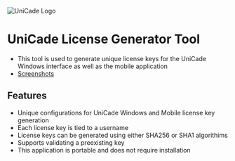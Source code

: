 ![UniCade Logo](https://github.com/benlen10/UniCade/blob/master/Unicade/UniCade/Resources/UniCadeMarquee.png)

# UniCade License Generator Tool


- This tool is used to generate unique license keys for the UniCade Windows interface as well as the mobile application
- [Screenshots](https://github.com/benlen10/UniCade-Licensing-Tool-GUI/tree/master/Screenshots)

## Features
- Unique configurations for UniCade Windows and Mobile license key generation
- Each license key is tied to a username
- License keys can be generated using either SHA256 or SHA1 algorithims
- Supports validating a preexisting key
- This application is portable and does not require installation




